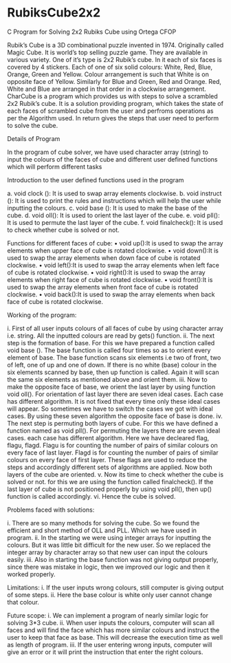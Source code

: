# RubiksCube2x2
C Program for Solving 2x2 Rubiks Cube using Ortega CFOP

Rubik’s Cube is a 3D combinational puzzle invented in 1974. Originally called Magic Cube. It is world’s top selling puzzle game. They are available in various variety. One of it’s type is 2x2 Rubik’s cube.
In it each of six faces is covered by 4 stickers. Each of one of six solid colours: White, Red, Blue, Orange, Green and Yellow. Colour arrangement is such that White is on opposite face of Yellow. Similarly for  Blue and Green, Red and Orange. Red, White and Blue are arranged in that order in a clockwise arrangement. 
CharCube is a program which provides us with steps to solve a scrambled 2x2 Rubik’s cube. It is a solution providing program, which takes the state of each faces of scrambled cube from the user and perfroms operations as per the Algorithm used. In return gives the steps that user need to perform to solve the cube.


Details of Program

In the program of cube solver, we have used character array (string) to input the colours of the faces of cube and different user defined functions which will perform different tasks

Introduction to the user defined functions used in the program

a. void clock (): It is used to swap array elements clockwise.
b. void instruct (): It is used to print the rules and instructions which will help the user while inputting the colours.
c. void base (): It is used to make the base of the cube.
d. void oll(): It is used to orient the last layer of the cube.
e. void pll(): It is used to permute the last layer of the cube.
f. void finalcheck(): It is used to check whether cube is solved or not.  

Functions for different faces of cube:
• void up():It is used to swap the array elements when upper face of cube is rotated clockwise.
• void down():It is used to swap the array elements when down face of cube is rotated clockwise.
• void left():It is used to swap the array elements when left face of cube is rotated clockwise.
• void right():It is used to swap the array elements when right face of cube is rotated clockwise.
• void front():It is used to swap the array elements when front face of cube is rotated clockwise.
• void back():It is used to swap the array elements when back face of cube is rotated clockwise.


Working of the program:

i. First of all user inputs colours of all faces of cube by using character array i.e. string. All the inputted colours are read by gets() function.
ii. The next step is the formation of base. For this we have prepared a function called void base (). The base function is called four times so as to orient  every element of base. The base function scans six elements i.e two of front, two of left, one of up and one of down. If there is no white (base) colour in the six elements scanned by base, then up function is called. Again it will scan the same six elements as mentioned above and orient them.
iii. Now to make the opposite face of base, we orient the last layer by using function void oll(). For orientation of last layer there are seven ideal cases. Each case has different algorithm. It is not fixed that every time only these ideal cases will appear. So sometimes we have to switch the cases we got with ideal cases. By using these seven algorithm the opposite face of base is done.
iv. The next step is permuting both layers of cube. For this we have defined a function named as void pll(). For permuting the layers there are seven ideal cases. each case has different algorithm. Here we have decleared flag, flagu, flagd. Flagu is for counting the number of pairs of similar colours on every face of last layer. Flagd is for counting the number of pairs of similar colours on every face of first layer. These flags are used to reduce the steps and accordingly different sets of algorithms are applied. Now both layers of the cube are oriented.
v. Now  its time to check whether the cube is solved or not. for this we are using the function called finalcheck(). If the last layer of cube is not positioned properly by using void pll(), then up() function is called accordingly.
vi. Hence the cube is solved. 


Problems faced with solutions:

i. There are so many methods for solving the cube. So we found the efficient and short method of OLL and PLL. Which we have used in program.
ii. In the starting we were using integer arrays for inputting the colours. But it was little bit difficult for the new user. So we replaced the integer array by character array so that new user can input the colours easily.
iii. Also in starting the base function was not giving output properly, since there was mistake in logic, then we improved our logic and then it worked properly.


Limitations:
i. If the user inputs wrong colours, still computer is giving output of some steps.
ii. Here the base colour is white only user cannot change that colour.


Future scope:
i. We can implement a program of nearly similar logic for solving 3*3  cube.
ii. When user inputs the colours, computer will scan all faces and will find the face which has more similar colours and instruct the user to keep that face as base. This will decrease the execution time as well as length of program.
iii. If the user entering wrong inputs, computer will give an error or it will print the instruction that enter the right colours. 
